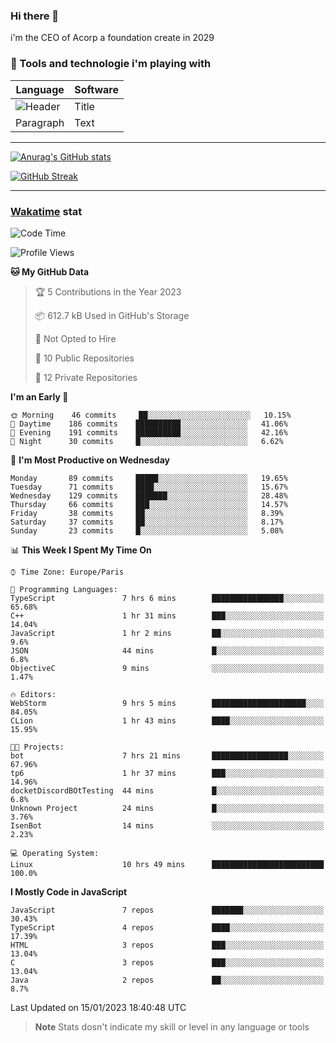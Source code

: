 ### Hi there 👋

i'm the CEO of Acorp a foundation create in 2029  

### 🧰 Tools and technologie i'm playing with

 | Language | Software |
| ----------- | ----------- |
| ![Header](https://img.shields.io/badge/Nuxt3-green&style=for-the-badge&logo=nustjs&logoColor=00DC82) | Title |
| Paragraph | Text |

---

[![Anurag's GitHub stats](https://github-readme-stats.vercel.app/api?username=ackimixs&show_icons=true&theme=github_dark&count_private=true)](https://www.ackimixs.xyz)

[![GitHub Streak](https://github-readme-streak-stats.herokuapp.com?user=Ackimixs&theme=github-dark-blue&date_format=j%20M%5B%20Y%5D&mode=weekly)](https://git.io/streak-stats)

---
 
 ### [Wakatime](https://wakatime.com/) stat

<!--START_SECTION:waka-->
![Code Time](http://img.shields.io/badge/Code%20Time-329%20hrs%2020%20mins-blue)

![Profile Views](http://img.shields.io/badge/Profile%20Views-5-blue)

**🐱 My GitHub Data** 

> 🏆 5 Contributions in the Year 2023
 > 
> 📦 612.7 kB Used in GitHub's Storage 
 > 
> 🚫 Not Opted to Hire
 > 
> 📜 10 Public Repositories 
 > 
> 🔑 12 Private Repositories  
 > 
**I'm an Early 🐤** 

```text
🌞 Morning    46 commits     ██░░░░░░░░░░░░░░░░░░░░░░░   10.15% 
🌆 Daytime    186 commits    ██████████░░░░░░░░░░░░░░░   41.06% 
🌃 Evening    191 commits    ██████████░░░░░░░░░░░░░░░   42.16% 
🌙 Night      30 commits     █░░░░░░░░░░░░░░░░░░░░░░░░   6.62%

```
📅 **I'm Most Productive on Wednesday** 

```text
Monday       89 commits     █████░░░░░░░░░░░░░░░░░░░░   19.65% 
Tuesday      71 commits     ████░░░░░░░░░░░░░░░░░░░░░   15.67% 
Wednesday    129 commits    ███████░░░░░░░░░░░░░░░░░░   28.48% 
Thursday     66 commits     ███░░░░░░░░░░░░░░░░░░░░░░   14.57% 
Friday       38 commits     ██░░░░░░░░░░░░░░░░░░░░░░░   8.39% 
Saturday     37 commits     ██░░░░░░░░░░░░░░░░░░░░░░░   8.17% 
Sunday       23 commits     █░░░░░░░░░░░░░░░░░░░░░░░░   5.08%

```


📊 **This Week I Spent My Time On** 

```text
⌚︎ Time Zone: Europe/Paris

💬 Programming Languages: 
TypeScript               7 hrs 6 mins        ████████████████░░░░░░░░░   65.68% 
C++                      1 hr 31 mins        ███░░░░░░░░░░░░░░░░░░░░░░   14.04% 
JavaScript               1 hr 2 mins         ██░░░░░░░░░░░░░░░░░░░░░░░   9.6% 
JSON                     44 mins             █░░░░░░░░░░░░░░░░░░░░░░░░   6.8% 
ObjectiveC               9 mins              ░░░░░░░░░░░░░░░░░░░░░░░░░   1.47%

🔥 Editors: 
WebStorm                 9 hrs 5 mins        █████████████████████░░░░   84.05% 
CLion                    1 hr 43 mins        ████░░░░░░░░░░░░░░░░░░░░░   15.95%

🐱‍💻 Projects: 
bot                      7 hrs 21 mins       █████████████████░░░░░░░░   67.96% 
tp6                      1 hr 37 mins        ███░░░░░░░░░░░░░░░░░░░░░░   14.96% 
docketDiscordBOtTesting  44 mins             █░░░░░░░░░░░░░░░░░░░░░░░░   6.8% 
Unknown Project          24 mins             █░░░░░░░░░░░░░░░░░░░░░░░░   3.76% 
IsenBot                  14 mins             ░░░░░░░░░░░░░░░░░░░░░░░░░   2.23%

💻 Operating System: 
Linux                    10 hrs 49 mins      █████████████████████████   100.0%

```

**I Mostly Code in JavaScript** 

```text
JavaScript               7 repos             ███████░░░░░░░░░░░░░░░░░░   30.43% 
TypeScript               4 repos             ████░░░░░░░░░░░░░░░░░░░░░   17.39% 
HTML                     3 repos             ███░░░░░░░░░░░░░░░░░░░░░░   13.04% 
C                        3 repos             ███░░░░░░░░░░░░░░░░░░░░░░   13.04% 
Java                     2 repos             ██░░░░░░░░░░░░░░░░░░░░░░░   8.7%

```



 Last Updated on 15/01/2023 18:40:48 UTC
<!--END_SECTION:waka-->

> **Note**
> Stats dosn't indicate my skill or level in any language or tools
